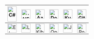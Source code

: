 | <a href="https://learn.microsoft.com/en-us/dotnet/csharp/"><img src="https://cdn.jsdelivr.net/gh/devicons/devicon/icons/csharp/csharp-original.svg" height="50" width="30" alt="C#"></a> | <a href="https://dotnet.microsoft.com/"><img src="https://cdn.jsdelivr.net/gh/devicons/devicon/icons/dot-net/dot-net-original.svg" width="30" alt=".NET"></a> | <a href="https://azure.microsoft.com/"><img src="https://cdn.jsdelivr.net/gh/devicons/devicon/icons/azure/azure-original.svg" width="30" alt="Azure"></a> | <a href="https://www.docker.com/"><img src="https://cdn.jsdelivr.net/gh/devicons/devicon/icons/docker/docker-original.svg" width="30" alt="Docker"></a> | <a href="https://kubernetes.io/"><img src="https://cdn.jsdelivr.net/gh/devicons/devicon/icons/kubernetes/kubernetes-plain.svg" width="30" alt="Kubernetes"></a> | <a href="https://git-scm.com/"><img src="https://cdn.jsdelivr.net/gh/devicons/devicon/icons/git/git-original.svg" width="30" alt="Git"></a> |
|:-:|:-:|:-:|:-:|:-:|:-:|
| <a href="https://www.elastic.co/what-is/elk-stack"><img src="https://cdn.jsdelivr.net/gh/devicons/devicon/icons/elasticsearch/elasticsearch-original.svg" width="30" alt="ElasticSearch"></a> | <a href="https://www.elastic.co/logstash/"><img src="https://cdn.jsdelivr.net/gh/devicons/devicon/icons/logstash/logstash-original.svg" width="30" alt="Logstash"></a> | <a href="https://www.elastic.co/kibana/"><img src="https://cdn.jsdelivr.net/gh/devicons/devicon/icons/kibana/kibana-original.svg" width="30" alt="Kibana"></a> | <a href="https://opentelemetry.io/"><img src="https://cdn.jsdelivr.net/gh/devicons/devicon/icons/opentelemetry/opentelemetry-original.svg" width="30" alt="OpenTelemetry"></a> | <a href="https://developer.mozilla.org/en-US/docs/Web/JavaScript"><img src="https://cdn.jsdelivr.net/gh/devicons/devicon/icons/javascript/javascript-original.svg" width="30" alt="JavaScript"></a> | <a href="https://react.dev/"><img src="https://cdn.jsdelivr.net/gh/devicons/devicon/icons/react/react-original.svg" width="30" alt="React"></a> |